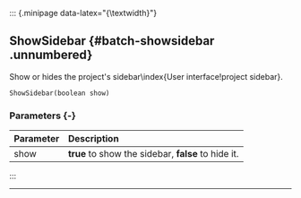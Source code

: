 ::: {.minipage data-latex="{\textwidth}"}
## ShowSidebar {#batch-showsidebar .unnumbered}

Show or hides the project's sidebar\index{User interface!project sidebar}.

```{sql}
ShowSidebar(boolean show)
```

### Parameters {-}

**Parameter** | **Description**
| :-- | :-- |
show | **true** to show the sidebar, **false** to hide it.
:::

***
